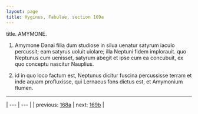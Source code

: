 ```yaml
---
layout: page
title: Hyginus, Fabulae, section 169a
---
```


title. AMYMONE.



1. Amymone Danai filia dum studiose in silua uenatur satyrum iaculo percussit; eam satyrus uoluit uiolare; illa Neptuni fidem implorauit. quo Neptunus cum uenisset, satyrum abegit et ipse cum ea concubuit, ex quo conceptu nascitur Nauplius.



2. id in quo loco factum est, Neptunus dicitur fuscina percussisse terram et inde aquam profluxisse, qui Lernaeus fons dictus est, et Amymonium flumen.



---

| --- | --- |
| previous: [168a](../168a/) | next: [169b](../169b/) |